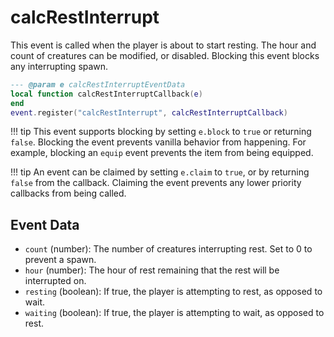 # calcRestInterrupt

This event is called when the player is about to start resting. The hour and count of creatures can be modified, or disabled. Blocking this event blocks any interrupting spawn.

```lua
--- @param e calcRestInterruptEventData
local function calcRestInterruptCallback(e)
end
event.register("calcRestInterrupt", calcRestInterruptCallback)
```

!!! tip
	This event supports blocking by setting `e.block` to `true` or returning `false`. Blocking the event prevents vanilla behavior from happening. For example, blocking an `equip` event prevents the item from being equipped.

!!! tip
	An event can be claimed by setting `e.claim` to `true`, or by returning `false` from the callback. Claiming the event prevents any lower priority callbacks from being called.

## Event Data

* `count` (number): The number of creatures interrupting rest. Set to 0 to prevent a spawn.
* `hour` (number): The hour of rest remaining that the rest will be interrupted on.
* `resting` (boolean): If true, the player is attempting to rest, as opposed to wait.
* `waiting` (boolean): If true, the player is attempting to wait, as opposed to rest.

